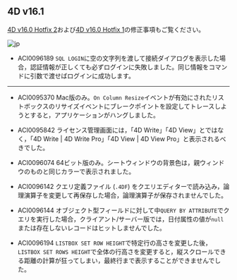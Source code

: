 ## 4D v16.1 

[4D v16.0 Hotfix 2](https://github.com/4D-JP/release-notes/blob/master/v16/16.0/hf2/)および[4D v16.0 Hotfix 1](https://github.com/4D-JP/release-notes/blob/master/v16/16.0/hf1/)の修正事項もご覧ください。

![jp](https://cloud.githubusercontent.com/assets/10509075/16182979/016305e0-36e7-11e6-816b-2335cc6f0abb.png)

* ACI0096189 ``SQL LOGIN``に空の文字列を渡して接続ダイアログを表示した場合，認証情報が正しくても必ずログインに失敗しました。同じ情報をコマンドに引数で渡せばログインに成功します。

---

* ACI0095370 Mac版のみ。``On Column Resize``イベントが有効にされたリストボックスのリサイズイベントにブレークポイントを設定してトレースしようとすると，アプリケーションがハングしました。

* ACI0095842 ライセンス管理画面には，「4D Write」「4D View」とではなく，「4D Write | 4D Write Pro」「4D View | 4D View Pro」と表示されるべきでした。

* ACI0096074 64ビット版のみ。シートウィンドウの背景色は，親ウィンドウのものと同じカラーで表示されました。

* ACI0096142 クエリ定義ファイル (``.4DF``) をクエリエディターで読み込み，論理演算子を変更して再保存した場合，論理演算子が保存されませんでした。

* ACI0096144 オブジェクト型フィールドに対して中``QUERY BY ATTRIBUTE``でクエリを実行した場合，クライアント/サーバー版では，日付属性の値が``null``または存在しないレコードはヒットしませんでした。

* ACI0096194 ``LISTBOX SET ROW HEIGHT``で特定行の高さを変更した後，``LISTBOX SET ROWS HEIGHT``で全体の行高さを変更すると，縦スクロールできる距離の計算が狂ってしまい，最終行まで表示することができませんでした。
